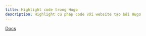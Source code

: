 ```yaml
---
title: Highlight code trong Hugo
description: Highlight cú pháp code với website tạo bởi Hugo
---
```


[Docs](https://gohugo.io/content-management/syntax-highlighting/)
